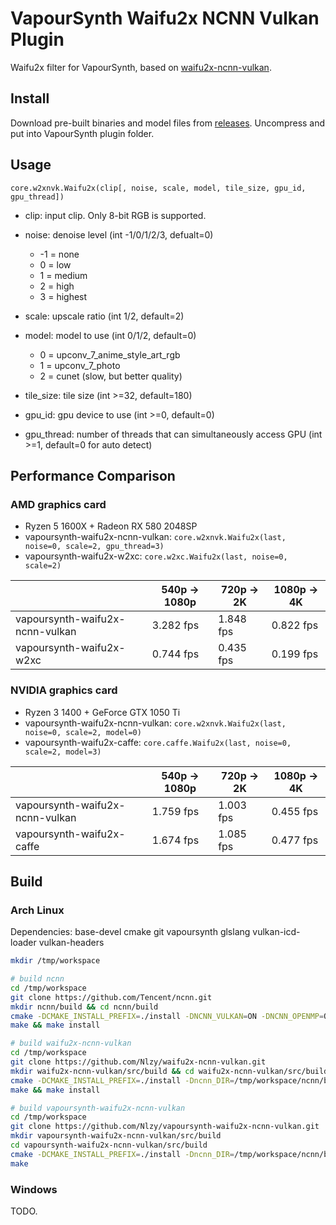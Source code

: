 # VapourSynth Waifu2x NCNN Vulkan Plugin

Waifu2x filter for VapourSynth, based on [waifu2x-ncnn-vulkan](https://github.com/nihui/waifu2x-ncnn-vulkan).

## Install

Download pre-built binaries and model files from [releases](https://github.com/Nlzy/vapoursynth-waifu2x-ncnn-vulkan/releases). Uncompress and put into VapourSynth plugin folder.

## Usage

```
core.w2xnvk.Waifu2x(clip[, noise, scale, model, tile_size, gpu_id, gpu_thread])
```

* clip: input clip. Only 8-bit RGB is supported.

* noise: denoise level (int -1/0/1/2/3, defualt=0)
  * -1 = none
  * 0 = low
  * 1 = medium
  * 2 = high
  * 3 = highest

* scale: upscale ratio (int 1/2, default=2)

* model: model to use (int 0/1/2, default=0)
  * 0 = upconv_7_anime_style_art_rgb
  * 1 = upconv_7_photo
  * 2 = cunet (slow, but better quality)

* tile_size: tile size (int >=32, default=180)

* gpu_id: gpu device to use (int >=0, default=0)

* gpu_thread: number of threads that can simultaneously access GPU (int >=1, default=0 for auto detect)

## Performance Comparison

### AMD graphics card

* Ryzen 5 1600X + Radeon RX 580 2048SP
* vapoursynth-waifu2x-ncnn-vulkan: `core.w2xnvk.Waifu2x(last, noise=0, scale=2, gpu_thread=3)`
* vapoursynth-waifu2x-w2xc: `core.w2xc.Waifu2x(last, noise=0, scale=2)`

|                                 |  540p -> 1080p |  720p -> 2K | 1080p -> 4K |
|---------------------------------|----------------|-------------|-------------|
| vapoursynth-waifu2x-ncnn-vulkan |      3.282 fps |   1.848 fps |   0.822 fps |
| vapoursynth-waifu2x-w2xc        |      0.744 fps |   0.435 fps |   0.199 fps |

### NVIDIA graphics card

* Ryzen 3 1400 + GeForce GTX 1050 Ti
* vapoursynth-waifu2x-ncnn-vulkan: `core.w2xnvk.Waifu2x(last, noise=0, scale=2, model=0)`
* vapoursynth-waifu2x-caffe: `core.caffe.Waifu2x(last, noise=0, scale=2, model=3)`

|                                 |  540p -> 1080p |  720p -> 2K | 1080p -> 4K |
|---------------------------------|----------------|-------------|-------------|
| vapoursynth-waifu2x-ncnn-vulkan |      1.759 fps |   1.003 fps |   0.455 fps |
| vapoursynth-waifu2x-caffe       |      1.674 fps |   1.085 fps |   0.477 fps |

## Build

### Arch Linux

Dependencies: base-devel cmake git vapoursynth glslang vulkan-icd-loader vulkan-headers

```bash
mkdir /tmp/workspace

# build ncnn
cd /tmp/workspace
git clone https://github.com/Tencent/ncnn.git
mkdir ncnn/build && cd ncnn/build
cmake -DCMAKE_INSTALL_PREFIX=./install -DNCNN_VULKAN=ON -DNCNN_OPENMP=OFF ..
make && make install

# build waifu2x-ncnn-vulkan
cd /tmp/workspace
git clone https://github.com/Nlzy/waifu2x-ncnn-vulkan.git
mkdir waifu2x-ncnn-vulkan/src/build && cd waifu2x-ncnn-vulkan/src/build
cmake -DCMAKE_INSTALL_PREFIX=./install -Dncnn_DIR=/tmp/workspace/ncnn/build/install/lib/cmake/ncnn ..
make && make install

# build vapoursynth-waifu2x-ncnn-vulkan
cd /tmp/workspace
git clone https://github.com/Nlzy/vapoursynth-waifu2x-ncnn-vulkan.git
mkdir vapoursynth-waifu2x-ncnn-vulkan/src/build
cd vapoursynth-waifu2x-ncnn-vulkan/src/build
cmake -DCMAKE_INSTALL_PREFIX=./install -Dncnn_DIR=/tmp/workspace/ncnn/build/install/lib/cmake/ncnn -Dw2xnvk_DIR=/tmp/workspace/waifu2x-ncnn-vulkan/src/build/install/lib/w2xnvk ..
make
```

### Windows

TODO.
